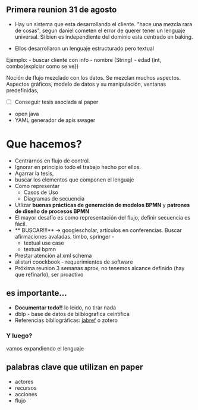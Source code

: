 ## Primera reunion 31 de agosto

* Hay un sistema que esta desarrollando el cliente. "hace una mezcla rara de cosas", segun daniel cometen el error de querer tener un lenguaje universal. Si bien es independiente del dominio esta centrado en baking.

* Ellos desarrollaron un lenguaje estructurado pero textual

Ejemplo:
	- buscar cliente con info
		- nombre (String)
		- edad (int, combo{explciar como se ve})

Noción de flujo mezclado con los datos. Se mezclan muchos aspectos. Aspectos gráficos, modelo de datos y su manipulación, ventanas predefinidas,

* [ ] Conseguir tesis asociada al paper

* open java
* YAML generador de apis swager


# Que hacemos?
* Centrarnos en flujo de control.
* Ignorar en principio todo el trabajo hecho por ellos.
* Agarrar la tesis,
* buscar los elementos que componen el lenguaje
* Como representar
	* Casos de Uso
	* Diagramas de secuencia
* Utlizar **buenas prácticas de generación de modelos BPMN** y **patrones de diseño de procesos BPMN**
* El mayor desafío es como representación del flujo, definir secuencia es fácil.
* ** BUSCAR!!!** -> googlescholar, artículos en conferencias. Buscar afirmaciones avaladas. timbo, springer -
	* textual use case
	* textual bpmn
* Prestar atención al xml schema
* alistari coockbook - requerimientos de software
* Próxima reunion 3 semanas aprox, no tenemos alcance definido (hay que refinarlo), ser proactivo


## es importante...
* **Documentar todo!!** lo leido, no tirar nada
* dblp - base de datos de bilbiografica ceintífica
* Referencias bibliográficas: [jabref](http://jabref.sourceforge.net/) o zotero


### Y luego?
vamos expandiendo el lenguaje

## palabras clave que utilizan en paper
* actores
* recursos
* acciones
* flujo
